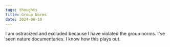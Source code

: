 ```yaml
---
tags: thoughts
title: Group Norms
date: 2024-06-10
---
```


I am ostracized and excluded because I have violated the group norms. I've seen nature documentaries. I know how this plays out.

